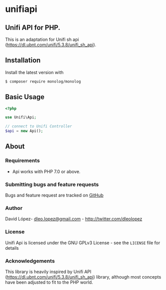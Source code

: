 # unifiapi
## Unifi API for PHP.
This is an adaptation for Unifi sh api (https://dl.ubnt.com/unifi/5.3.8/unifi_sh_api).

## Installation

Install the latest version with

```bash
$ composer require monolog/monolog
```

## Basic Usage

```php
<?php

use Unifi\Api;

// connect to Unifi Controller
$api = new Api();

```

## About

### Requirements

- Api works with PHP 7.0 or above.

### Submitting bugs and feature requests

Bugs and feature request are tracked on [GitHub](https://github.com/dleo/unifi/issues)

### Author

David López- <dleo.lopez@gmail.com> - <http://twitter.com/dleolopez>

### License

Unifi Api is licensed under the GNU GPLv3 License - see the `LICENSE` file for details

### Acknowledgements

This library is heavily inspired by Unifi API (https://dl.ubnt.com/unifi/5.3.8/unifi_sh_api)
library, although most concepts have been adjusted to fit to the PHP world.

